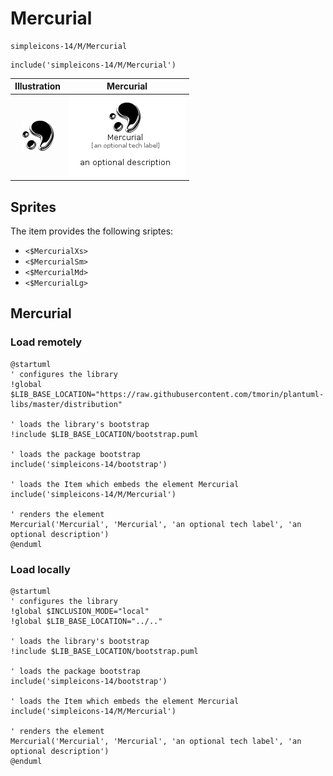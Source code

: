 # Mercurial


```text
simpleicons-14/M/Mercurial
```

```text
include('simpleicons-14/M/Mercurial')
```



| Illustration | Mercurial |
| :---: | :---: |
| ![illustration for Illustration](../../simpleicons-14/M/Mercurial.png) | ![illustration for Mercurial](../../simpleicons-14/M/Mercurial.Local.png) |



## Sprites
The item provides the following sriptes:

- `<$MercurialXs>`
- `<$MercurialSm>`
- `<$MercurialMd>`
- `<$MercurialLg>`





## Mercurial

### Load remotely
```plantuml
@startuml
' configures the library
!global $LIB_BASE_LOCATION="https://raw.githubusercontent.com/tmorin/plantuml-libs/master/distribution"

' loads the library's bootstrap
!include $LIB_BASE_LOCATION/bootstrap.puml

' loads the package bootstrap
include('simpleicons-14/bootstrap')

' loads the Item which embeds the element Mercurial
include('simpleicons-14/M/Mercurial')

' renders the element
Mercurial('Mercurial', 'Mercurial', 'an optional tech label', 'an optional description')
@enduml
```

### Load locally
```plantuml
@startuml
' configures the library
!global $INCLUSION_MODE="local"
!global $LIB_BASE_LOCATION="../.."

' loads the library's bootstrap
!include $LIB_BASE_LOCATION/bootstrap.puml

' loads the package bootstrap
include('simpleicons-14/bootstrap')

' loads the Item which embeds the element Mercurial
include('simpleicons-14/M/Mercurial')

' renders the element
Mercurial('Mercurial', 'Mercurial', 'an optional tech label', 'an optional description')
@enduml
```

